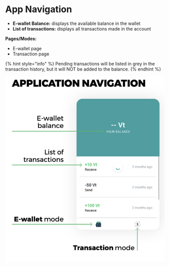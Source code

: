 # App Navigation

* **E-wallet Balance:** displays the available balance in the wallet
* **List of transactions:** displays all transactions made in the account

**Pages/Modes:**

* E-wallet page
* Transaction page

{% hint style="info" %}
Pending transactions will be listed in grey in the transaction history, but it will NOT be added to the balance.
{% endhint %}

![](../.gitbook/assets/1ityzqgy69rwjalatmgiqqnhrxnk_wwfibu9ntcmu3q.png)

